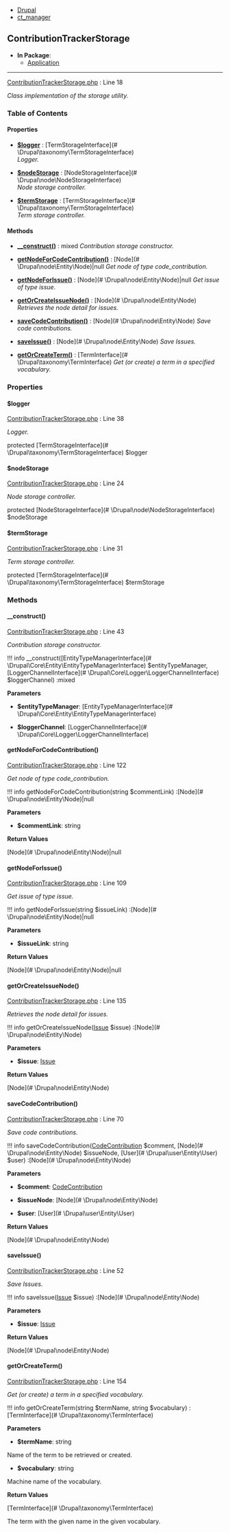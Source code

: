 
- [Drupal](../namespaces/drupal.md)
- [ct_manager](../namespaces/drupal-ct-manager.md)


## ContributionTrackerStorage


- **In Package**:
    - [Application](../packages/Application.md)
  


---





[ContributionTrackerStorage.php](../files/web-modules-custom-ct-manager-src-contributiontrackerstorage.md) : Line 18

*Class implementation of the storage utility.*









### Table of Contents









#### Properties
- **[$logger](../classes/Drupal-ct-manager-ContributionTrackerStorage.md#logger)**
         : [TermStorageInterface](# \Drupal\taxonomy\TermStorageInterface)  
*Logger.*

- **[$nodeStorage](../classes/Drupal-ct-manager-ContributionTrackerStorage.md#nodestorage)**
         : [NodeStorageInterface](# \Drupal\node\NodeStorageInterface)  
*Node storage controller.*

- **[$termStorage](../classes/Drupal-ct-manager-ContributionTrackerStorage.md#termstorage)**
         : [TermStorageInterface](# \Drupal\taxonomy\TermStorageInterface)  
*Term storage controller.*


#### Methods
- **[__construct()](../classes/Drupal-ct-manager-ContributionTrackerStorage.md#__construct)**
           : mixed
*Contribution storage constructor.*

- **[getNodeForCodeContribution()](../classes/Drupal-ct-manager-ContributionTrackerStorage.md#getnodeforcodecontribution)**
           : [Node](# \Drupal\node\Entity\Node)|null
*Get node of type code_contribution.*

- **[getNodeForIssue()](../classes/Drupal-ct-manager-ContributionTrackerStorage.md#getnodeforissue)**
           : [Node](# \Drupal\node\Entity\Node)|null
*Get issue of type issue.*

- **[getOrCreateIssueNode()](../classes/Drupal-ct-manager-ContributionTrackerStorage.md#getorcreateissuenode)**
           : [Node](# \Drupal\node\Entity\Node)
*Retrieves the node detail for issues.*

- **[saveCodeContribution()](../classes/Drupal-ct-manager-ContributionTrackerStorage.md#savecodecontribution)**
           : [Node](# \Drupal\node\Entity\Node)
*Save code contributions.*

- **[saveIssue()](../classes/Drupal-ct-manager-ContributionTrackerStorage.md#saveissue)**
           : [Node](# \Drupal\node\Entity\Node)
*Save Issues.*

- **[getOrCreateTerm()](../classes/Drupal-ct-manager-ContributionTrackerStorage.md#getorcreateterm)**
           : [TermInterface](# \Drupal\taxonomy\TermInterface)
*Get (or create) a term in a specified vocabulary.*







### Properties

#### $logger

[ContributionTrackerStorage.php](../files/web-modules-custom-ct-manager-src-contributiontrackerstorage.md) : Line 38

*Logger.*


protected [TermStorageInterface](# \Drupal\taxonomy\TermStorageInterface) $logger







#### $nodeStorage

[ContributionTrackerStorage.php](../files/web-modules-custom-ct-manager-src-contributiontrackerstorage.md) : Line 24

*Node storage controller.*


protected [NodeStorageInterface](# \Drupal\node\NodeStorageInterface) $nodeStorage







#### $termStorage

[ContributionTrackerStorage.php](../files/web-modules-custom-ct-manager-src-contributiontrackerstorage.md) : Line 31

*Term storage controller.*


protected [TermStorageInterface](# \Drupal\taxonomy\TermStorageInterface) $termStorage









### Methods

#### __construct()

[ContributionTrackerStorage.php](../files/web-modules-custom-ct-manager-src-contributiontrackerstorage.md) : Line 43

*Contribution storage constructor.*

!!! info
    __construct([EntityTypeManagerInterface](# \Drupal\Core\Entity\EntityTypeManagerInterface) $entityTypeManager, [LoggerChannelInterface](# \Drupal\Core\Logger\LoggerChannelInterface) $loggerChannel) :mixed




**Parameters**

- **$entityTypeManager**: [EntityTypeManagerInterface](# \Drupal\Core\Entity\EntityTypeManagerInterface)
    
- **$loggerChannel**: [LoggerChannelInterface](# \Drupal\Core\Logger\LoggerChannelInterface)
    







#### getNodeForCodeContribution()

[ContributionTrackerStorage.php](../files/web-modules-custom-ct-manager-src-contributiontrackerstorage.md) : Line 122

*Get node of type code_contribution.*

!!! info
    getNodeForCodeContribution(string $commentLink) :[Node](# \Drupal\node\Entity\Node)|null




**Parameters**

- **$commentLink**: string
    





**Return Values**

[Node](# \Drupal\node\Entity\Node)|null



#### getNodeForIssue()

[ContributionTrackerStorage.php](../files/web-modules-custom-ct-manager-src-contributiontrackerstorage.md) : Line 109

*Get issue of type issue.*

!!! info
    getNodeForIssue(string $issueLink) :[Node](# \Drupal\node\Entity\Node)|null




**Parameters**

- **$issueLink**: string
    





**Return Values**

[Node](# \Drupal\node\Entity\Node)|null



#### getOrCreateIssueNode()

[ContributionTrackerStorage.php](../files/web-modules-custom-ct-manager-src-contributiontrackerstorage.md) : Line 135

*Retrieves the node detail for issues.*

!!! info
    getOrCreateIssueNode([Issue](../classes/Drupal-ct-manager-Data-Issue.md) $issue) :[Node](# \Drupal\node\Entity\Node)




**Parameters**

- **$issue**: [Issue](../classes/Drupal-ct-manager-Data-Issue.md)
    





**Return Values**

[Node](# \Drupal\node\Entity\Node)



#### saveCodeContribution()

[ContributionTrackerStorage.php](../files/web-modules-custom-ct-manager-src-contributiontrackerstorage.md) : Line 70

*Save code contributions.*

!!! info
    saveCodeContribution([CodeContribution](../classes/Drupal-ct-manager-Data-CodeContribution.md) $comment, [Node](# \Drupal\node\Entity\Node) $issueNode, [User](# \Drupal\user\Entity\User) $user) :[Node](# \Drupal\node\Entity\Node)




**Parameters**

- **$comment**: [CodeContribution](../classes/Drupal-ct-manager-Data-CodeContribution.md)
    
- **$issueNode**: [Node](# \Drupal\node\Entity\Node)
    
- **$user**: [User](# \Drupal\user\Entity\User)
    





**Return Values**

[Node](# \Drupal\node\Entity\Node)



#### saveIssue()

[ContributionTrackerStorage.php](../files/web-modules-custom-ct-manager-src-contributiontrackerstorage.md) : Line 52

*Save Issues.*

!!! info
    saveIssue([Issue](../classes/Drupal-ct-manager-Data-Issue.md) $issue) :[Node](# \Drupal\node\Entity\Node)




**Parameters**

- **$issue**: [Issue](../classes/Drupal-ct-manager-Data-Issue.md)
    





**Return Values**

[Node](# \Drupal\node\Entity\Node)



#### getOrCreateTerm()

[ContributionTrackerStorage.php](../files/web-modules-custom-ct-manager-src-contributiontrackerstorage.md) : Line 154

*Get (or create) a term in a specified vocabulary.*

!!! info
    getOrCreateTerm(string $termName, string $vocabulary) :[TermInterface](# \Drupal\taxonomy\TermInterface)




**Parameters**

- **$termName**: string
    
Name of the term to be retrieved or created.

- **$vocabulary**: string
    
Machine name of the vocabulary.






**Return Values**

[TermInterface](# \Drupal\taxonomy\TermInterface)


The term with the given name in the given vocabulary.




